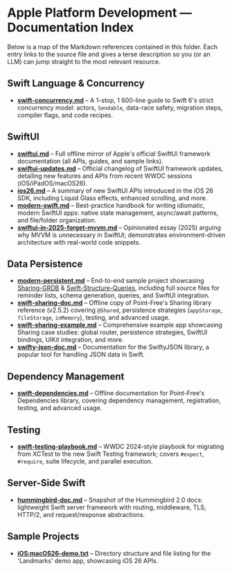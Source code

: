 # Apple Platform Development — Documentation Index

Below is a map of the Markdown references contained in this folder.  Each entry links to the source file and gives a terse description so you (or an LLM) can jump straight to the most relevant resource.

## Swift Language & Concurrency

- **[swift-concurrency.md](swift-concurrency.md)** – A 1-stop, 1 600-line guide to Swift 6's strict concurrency model: actors, `Sendable`, data-race safety, migration steps, compiler flags, and code recipes.

## SwiftUI

- **[swiftui.md](swiftui.md)** – Full offline mirror of Apple's official SwiftUI framework documentation (all APIs, guides, and sample links).
- **[swiftui-updates.md](swiftui-updates.md)** – Official changelog of SwiftUI framework updates, detailing new features and APIs from recent WWDC sessions (iOS/iPadOS/macOS26).
- **[ios26.md](ios26.md)** – A summary of new SwiftUI APIs introduced in the iOS 26 SDK, including Liquid Glass effects, enhanced scrolling, and more.
- **[modern-swift.md](modern-swift.md)** – Best-practice handbook for writing idiomatic, modern SwiftUI apps: native state management, async/await patterns, and file/folder organization.
- **[swiftui-in-2025-forget-mvvm.md](swiftui-in-2025-forget-mvvm.md)** – Opinionated essay (2025) arguing why MVVM is unnecessary in SwiftUI; demonstrates environment-driven architecture with real-world code snippets.

## Data Persistence

- **[modern-persistent.md](modern-persistent.md)** – End-to-end sample project showcasing [Sharing-GRDB](https://github.com/pointfreeco/sharing-grdb) & [Swift-Structure-Queries](https://github.com/pointfreeco/swift-structured-queries), including full source files for reminder lists, schema generation, queries, and SwiftUI integration.
- **[swift-sharing-doc.md](swift-sharing-doc.md)** – Offline copy of Point-Free's Sharing library reference (v2.5.2) covering `@Shared`, persistence strategies (`appStorage`, `fileStorage`, `inMemory`), testing, and advanced usage.
- **[swift-sharing-example.md](swift-sharing-example.md)** – Comprehensive example app showcasing Sharing case studies: global router, persistence strategies, SwiftUI bindings, UIKit integration, and more.
- **[swifty-json-doc.md](swifty-json-doc.md)** – Documentation for the SwiftyJSON library, a popular tool for handling JSON data in Swift.

## Dependency Management

- **[swift-dependencies.md](swift-dependencies.md)** – Offline documentation for Point-Free's Dependencies library, covering dependency management, registration, testing, and advanced usage.

## Testing

- **[swift-testing-playbook.md](swift-testing-playbook.md)** – WWDC 2024-style playbook for migrating from XCTest to the new Swift Testing framework; covers `#expect`, `#require`, suite lifecycle, and parallel execution.

## Server-Side Swift

- **[hummingbird-doc.md](hummingbird-doc.md)** – Snapshot of the Hummingbird 2.0 docs: lightweight Swift server framework with routing, middleware, TLS, HTTP/2, and request/response abstractions.

## Sample Projects

- **[iOS:macOS26-demo.txt](iOS:macOS26-demo.txt)** – Directory structure and file listing for the 'Landmarks' demo app, showcasing iOS 26 APIs.
